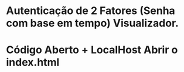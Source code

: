 # Autenticação de 2 Fatores (Senha com base em tempo) Visualizador.
# Código Aberto + LocalHost Abrir o index.html